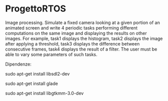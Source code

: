 # ProgettoRTOS
Image processing. Simulate a fixed camera looking at a given portion of an animated screen and write 4 periodic tasks performing different computations on the same image and displaying the results on other images. For example, task1 displays the histogram, task2 displays the image after applying a threshold, task3 displays the difference between consecutive frames, task4 displays the result of a filter. The user must be able to vary some parameters of such tasks.

Dipendenze:

sudo apt-get install libsdl2-dev

sudo apt-get install glade

sudo apt-get install libgtkmm-3.0-dev
